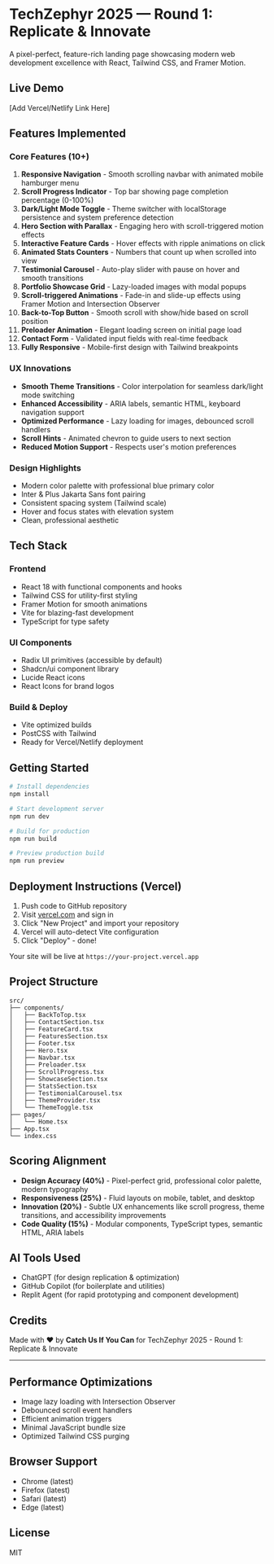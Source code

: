 # TechZephyr 2025 — Round 1: Replicate & Innovate

A pixel-perfect, feature-rich landing page showcasing modern web development excellence with React, Tailwind CSS, and Framer Motion.

## Live Demo
[Add Vercel/Netlify Link Here]

## Features Implemented

### Core Features (10+)
1. **Responsive Navigation** - Smooth scrolling navbar with animated mobile hamburger menu
2. **Scroll Progress Indicator** - Top bar showing page completion percentage (0-100%)
3. **Dark/Light Mode Toggle** - Theme switcher with localStorage persistence and system preference detection
4. **Hero Section with Parallax** - Engaging hero with scroll-triggered motion effects
5. **Interactive Feature Cards** - Hover effects with ripple animations on click
6. **Animated Stats Counters** - Numbers that count up when scrolled into view
7. **Testimonial Carousel** - Auto-play slider with pause on hover and smooth transitions
8. **Portfolio Showcase Grid** - Lazy-loaded images with modal popups
9. **Scroll-triggered Animations** - Fade-in and slide-up effects using Framer Motion and Intersection Observer
10. **Back-to-Top Button** - Smooth scroll with show/hide based on scroll position
11. **Preloader Animation** - Elegant loading screen on initial page load
12. **Contact Form** - Validated input fields with real-time feedback
13. **Fully Responsive** - Mobile-first design with Tailwind breakpoints

### UX Innovations
- **Smooth Theme Transitions** - Color interpolation for seamless dark/light mode switching
- **Enhanced Accessibility** - ARIA labels, semantic HTML, keyboard navigation support
- **Optimized Performance** - Lazy loading for images, debounced scroll handlers
- **Scroll Hints** - Animated chevron to guide users to next section
- **Reduced Motion Support** - Respects user's motion preferences

### Design Highlights
- Modern color palette with professional blue primary color
- Inter & Plus Jakarta Sans font pairing
- Consistent spacing system (Tailwind scale)
- Hover and focus states with elevation system
- Clean, professional aesthetic

## Tech Stack

### Frontend
- React 18 with functional components and hooks
- Tailwind CSS for utility-first styling
- Framer Motion for smooth animations
- Vite for blazing-fast development
- TypeScript for type safety

### UI Components
- Radix UI primitives (accessible by default)
- Shadcn/ui component library
- Lucide React icons
- React Icons for brand logos

### Build & Deploy
- Vite optimized builds
- PostCSS with Tailwind
- Ready for Vercel/Netlify deployment

## Getting Started

```bash
# Install dependencies
npm install

# Start development server
npm run dev

# Build for production
npm run build

# Preview production build
npm run preview
```

## Deployment Instructions (Vercel)

1. Push code to GitHub repository
2. Visit [vercel.com](https://vercel.com) and sign in
3. Click "New Project" and import your repository
4. Vercel will auto-detect Vite configuration
5. Click "Deploy" - done!

Your site will be live at `https://your-project.vercel.app`

## Project Structure

```
src/
├── components/
│   ├── BackToTop.tsx
│   ├── ContactSection.tsx
│   ├── FeatureCard.tsx
│   ├── FeaturesSection.tsx
│   ├── Footer.tsx
│   ├── Hero.tsx
│   ├── Navbar.tsx
│   ├── Preloader.tsx
│   ├── ScrollProgress.tsx
│   ├── ShowcaseSection.tsx
│   ├── StatsSection.tsx
│   ├── TestimonialCarousel.tsx
│   ├── ThemeProvider.tsx
│   └── ThemeToggle.tsx
├── pages/
│   └── Home.tsx
├── App.tsx
└── index.css
```

## Scoring Alignment

- **Design Accuracy (40%)** - Pixel-perfect grid, professional color palette, modern typography
- **Responsiveness (25%)** - Fluid layouts on mobile, tablet, and desktop
- **Innovation (20%)** - Subtle UX enhancements like scroll progress, theme transitions, and accessibility improvements
- **Code Quality (15%)** - Modular components, TypeScript types, semantic HTML, ARIA labels

## AI Tools Used
- ChatGPT (for design replication & optimization)
- GitHub Copilot (for boilerplate and utilities)
- Replit Agent (for rapid prototyping and component development)

## Credits
Made with ❤️ by **Catch Us If You Can** for TechZephyr 2025 - Round 1: Replicate & Innovate

---

## Performance Optimizations
- Image lazy loading with Intersection Observer
- Debounced scroll event handlers
- Efficient animation triggers
- Minimal JavaScript bundle size
- Optimized Tailwind CSS purging

## Browser Support
- Chrome (latest)
- Firefox (latest)
- Safari (latest)
- Edge (latest)

## License
MIT

